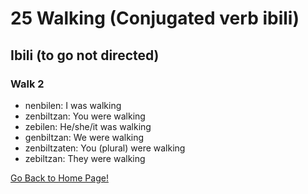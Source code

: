 # 25 Walking (Conjugated verb ibili)

## Ibili (to go not directed)

### Walk 2

*   nenbilen: I was walking
*   zenbiltzan: You were walking
*   zebilen: He/she/it was walking
*   genbiltzan: We were walking
*   zenbiltzaten: You (plural) were walking
*   zebiltzan: They were walking

[ Go Back to Home Page!](..)
